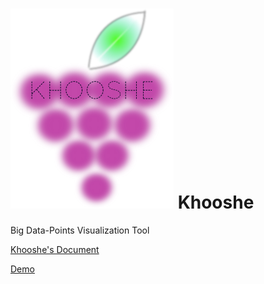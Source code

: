 ![alt tag](https://github.com/MBoustani/Khooshe/blob/master/logo.png)
Khooshe
======

Big Data-Points Visualization Tool

[Khooshe's Document](https://github.com/MBoustani/Khooshe/wiki)

[Demo](http://mboustani.github.io/khooshe.html)
